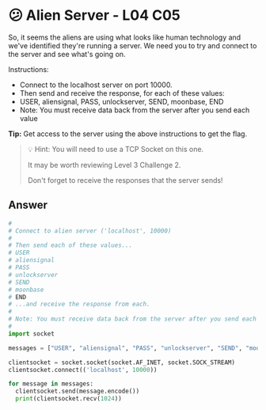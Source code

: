 # 😕 Alien Server - L04 C05

So, it seems the aliens are using what looks like human technology and we've identified they're running a server. We need you to try and connect to the server and see what's going on.

Instructions:

- Connect to the localhost server on port 10000.
- Then send and receive the response, for each of these values:
- USER, aliensignal, PASS, unlockserver, SEND, moonbase, END
- Note: You must receive data back from the server after you send each value

**Tip:** Get access to the server using the above instructions to get the flag.

> 💡 Hint: You will need to use a TCP Socket on this one.
>
> It may be worth reviewing Level 3 Challenge 2.
>
> Don't forget to receive the responses that the server sends!

## Answer

```python
#
# Connect to alien server ('localhost', 10000)
#
# Then send each of these values...
# USER
# aliensignal
# PASS
# unlockserver
# SEND
# moonbase
# END
# ...and receive the response from each.
#
# Note: You must receive data back from the server after you send each value
#
import socket

messages = ["USER", "aliensignal", "PASS", "unlockserver", "SEND", "moonbase", "END"]

clientsocket = socket.socket(socket.AF_INET, socket.SOCK_STREAM)
clientsocket.connect(('localhost', 10000))

for message in messages:
  clientsocket.send(message.encode())
  print(clientsocket.recv(1024))
```

